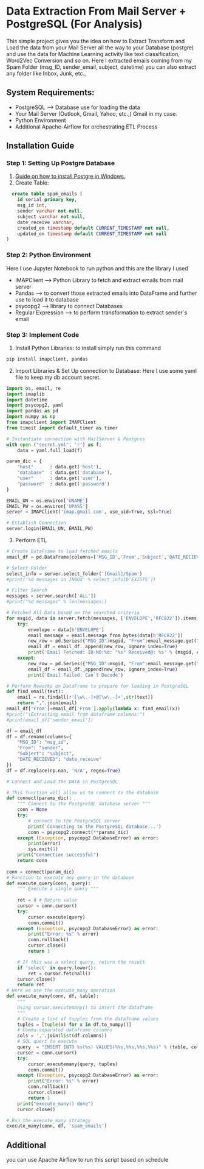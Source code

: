 # Data Extraction From Mail Server + PostgreSQL (For Analysis)
This simple project gives you the idea on how to Extract Transform and Load the data from your Mail Server all the way to your Database (postgre) and use the data for Machine Learning activity like text classification, Word2Vec Conversion and so on. Here I extracted emails coming from my Spam Folder (msg_ID, sender_email, subject, datetime) you can also extract any folder like Inbox, Junk, etc., 

## System Requirements:

* PostgreSQL --> Database use for loading the data
* Your Mail Server (Outlook, Gmail, Yahoo, etc.,) Gmail in my case.
* Python Environment
* Additional Apache-Airflow for orchestrating ETL Process

## Installation Guide

### Step 1: Setting Up Postgre Database
1. [Guide on how to install Postgre in Windows.](https://www.postgresqltutorial.com/postgresql-getting-started/install-postgresql/)
2. Create Table:
```SQL
  create table spam_emails (
	id serial primary key,
	msg_id int,
	sender varchar not null,
	subject varchar not null,
	date_receive varchar,
	created_on timestamp default CURRENT_TIMESTAMP not null,
	updated_on timestamp default CURRENT_TIMESTAMP not null
)
```

### Step 2: Python Environment
Here I use Jupyter Notebook to run python and this are the library I used
* IMAPClient --> Python Library to fetch and extract emails from mail server
* Pandas --> to convert those extracted emails into DataFrame and further use to load it to database
* psycopg2 --> library to connect Databases
* Regular Expression --> to perform transformation to extract sender`s email

### Step 3: Implement Code
1. Install Python Libraries: to install simply run this command
```python
pip install imapclient, pandas
```
2. Import Libraries & Set Up connection to Database:
Here I use some yaml file to keep my db account secret.
```python
import os, email, re
import imaplib
import datetime
import psycopg2, yaml
import pandas as pd
import numpy as np
from imapclient import IMAPClient
from timeit import default_timer as timer

# Instantiate connection with MailServer & Postgres
with open ("secret.yml", 'r') as f:
    data = yaml.full_load(f)

param_dic = {
    "host"      : data.get('host'),
    "database"  : data.get('database'),
    "user"      : data.get('user'),
    "password"  : data.get('password')
}

EMAIL_UN = os.environ['UNAME']
EMAIL_PW = os.environ['UPASS']
server = IMAPClient('imap.gmail.com', use_uid=True, ssl=True)

# Establish Connection
server.login(EMAIL_UN, EMAIL_PW)
```
3. Perform ETL
```python
# Create DataFrame to load fetched emails
email_df = pd.DataFrame(columns=['MSG_ID','From','Subject','DATE_RECIEVED'])

# Select Folder
select_info = server.select_folder('[Gmail]/Spam')
#print('%d messages in INBOX' % select_info[b'EXISTS'])

# Filter Search
messages = server.search(['ALL'])
#print("%d messages" % len(messages))

# Fetched All Data based on the searched criteria
for msgid, data in server.fetch(messages, ['ENVELOPE','RFC822']).items():
    try:
        envelope = data[b'ENVELOPE']
        email_message = email.message_from_bytes(data[b'RFC822'])
        new_row = pd.Series({"MSG_ID":msgid, "From":email_message.get("From") ,"Subject":envelope.subject.decode(), "DATE_RECIEVED":envelope.date})
        email_df = email_df._append(new_row, ignore_index=True)
        print('Email Fetched: ID-NO:%d: "%s" Received@: %s' % (msgid, envelope.subject.decode(), envelope.date))
    except:
        new_row = pd.Series({"MSG_ID":msgid, "From":email_message.get("From"), "Subject":'Not Able to Decode', "DATE_RECIEVED":envelope.date})
        email_df = email_df._append(new_row, ignore_index=True)
        print('Email Failed: Can`t Decode')

# Perform Reworks on DataFrame to prepare for loading in PostgreSQL
def find_email(text):
    email = re.findall(r'[\w\.-]+@[\w\.-]+',str(text))
    return ",".join(email)
email_df['From']=email_df['From'].apply(lambda x: find_email(x))
#print("\Extracting email from dataframe columns:")
#print(email_df['sender_email'])

df = email_df
df = df.rename(columns={
    "MSG_ID": "msg_id",
    "From": "sender",
    "Subject": "subject",
    "DATE_RECIEVED": "date_receive"
})
df = df.replace(np.nan, 'N/A', regex=True)

# Connect and Load the DATA in PostgreSQL

# This function will allow us to connect to the database
def connect(params_dic):
    """ Connect to the PostgreSQL database server """
    conn = None
    try:
        # connect to the PostgreSQL server
        print('Connecting to the PostgreSQL database...')
        conn = psycopg2.connect(**params_dic)
    except (Exception, psycopg2.DatabaseError) as error:
        print(error)
        sys.exit(1) 
    print("Connection successful")
    return conn
    
conn = connect(param_dic)
# Function to execute any query in the database
def execute_query(conn, query):
    """ Execute a single query """
    
    ret = 0 # Return value
    cursor = conn.cursor()
    try:
        cursor.execute(query)
        conn.commit()
    except (Exception, psycopg2.DatabaseError) as error:
        print("Error: %s" % error)
        conn.rollback()
        cursor.close()
        return 1

    # If this was a select query, return the result
    if 'select' in query.lower():
        ret = cursor.fetchall()
    cursor.close()
    return ret
# Here we use the execute_many operation
def execute_many(conn, df, table):
    """
    Using cursor.executemany() to insert the dataframe
    """
    # Create a list of tupples from the dataframe values
    tuples = [tuple(x) for x in df.to_numpy()]
    # Comma-separated dataframe columns
    cols = ','.join(list(df.columns))
    # SQL quert to execute
    query  = "INSERT INTO %s(%s) VALUES(%%s,%%s,%%s,%%s)" % (table, cols)
    cursor = conn.cursor()
    try:
        cursor.executemany(query, tuples)
        conn.commit()
    except (Exception, psycopg2.DatabaseError) as error:
        print("Error: %s" % error)
        conn.rollback()
        cursor.close()
        return 1
    print("execute_many() done")
    cursor.close()

# Run the execute_many strategy
execute_many(conn, df, 'spam_emails')
```
## Additional
you can use Apache Airflow to run this script based on schedule
